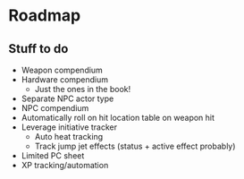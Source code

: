 # Roadmap

## Stuff to do

- Weapon compendium
- Hardware compendium
  - Just the ones in the book!
- Separate NPC actor type
- NPC compendium
- Automatically roll on hit location table on weapon hit
- Leverage initiative tracker
  - Auto heat tracking
  - Track jump jet effects (status + active effect probably)
- Limited PC sheet
- XP tracking/automation

